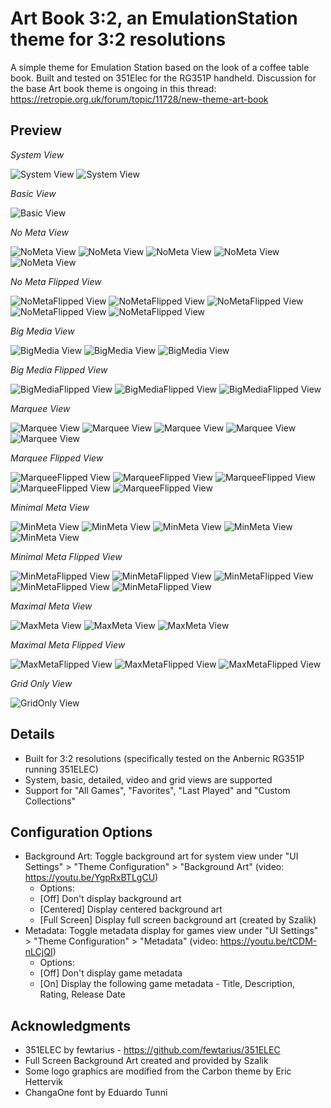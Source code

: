 # Art Book 3:2, an EmulationStation theme for 3:2 resolutions
A simple theme for Emulation Station based on the look of a coffee table book.  Built and tested on 351Elec for the RG351P handheld.  Discussion for the base Art book theme is ongoing in this thread: https://retropie.org.uk/forum/topic/11728/new-theme-art-book


## Preview

*System View*

![System View](https://i.imgur.com/1RGfbBP.png)
![System View](https://i.imgur.com/YcAXv22.png)

*Basic View*

![Basic View](https://imgur.com/h0V8eyx.png)

*No Meta View*

![NoMeta View](https://i.imgur.com/4TGkczw.png)
![NoMeta View](https://i.imgur.com/hE9ZkLP.png)
![NoMeta View](https://i.imgur.com/90cCjKX.png)
![NoMeta View](https://i.imgur.com/B4jR3jL.png)
![NoMeta View](https://i.imgur.com/8ausiua.png)

*No Meta Flipped View*

![NoMetaFlipped View](https://i.imgur.com/B7fnJAk.png)
![NoMetaFlipped View](https://i.imgur.com/03mThJs.png)
![NoMetaFlipped View](https://i.imgur.com/UPBn7JN.png)
![NoMetaFlipped View](https://i.imgur.com/SjnEFf4.png)
![NoMetaFlipped View](https://i.imgur.com/0Uo4Ba0.png)

*Big Media View*

![BigMedia View](https://i.imgur.com/eoRnXA0.png)
![BigMedia View](https://i.imgur.com/i1U9zIo.png)
![BigMedia View](https://i.imgur.com/0oQ7Xbh.png)

*Big Media Flipped View*

![BigMediaFlipped View](https://i.imgur.com/xMyBAGJ.png)
![BigMediaFlipped View](https://i.imgur.com/X39vdwf.png)
![BigMediaFlipped View](https://i.imgur.com/P64NoHv.png)

*Marquee View*

![Marquee View](https://i.imgur.com/ymRZDgi.png)
![Marquee View](https://i.imgur.com/Wo5Vu6Z.png)
![Marquee View](https://i.imgur.com/FyYuIq1.png)
![Marquee View](https://i.imgur.com/fiJJSMo.png)
![Marquee View](https://i.imgur.com/ioTIBZH.png)

*Marquee Flipped View*

![MarqueeFlipped View](https://i.imgur.com/Us2IzHl.png)
![MarqueeFlipped View](https://i.imgur.com/RqoDnSM.png)
![MarqueeFlipped View](https://i.imgur.com/9kDVKdb.png)
![MarqueeFlipped View](https://i.imgur.com/GLBvvv6.png)
![MarqueeFlipped View](https://i.imgur.com/wFV5c1Z.png)

*Minimal Meta View*

![MinMeta View](https://i.imgur.com/V5Ay0Jd.png)
![MinMeta View](https://i.imgur.com/qIFom0R.png)
![MinMeta View](https://i.imgur.com/SxsKZxQ.png)
![MinMeta View](https://i.imgur.com/QtkuQip.png)
![MinMeta View](https://i.imgur.com/DGUAOX2.png)

*Minimal Meta Flipped View*

![MinMetaFlipped View](https://i.imgur.com/Y8HuEkG.png)
![MinMetaFlipped View](https://i.imgur.com/iXgOmW0.png)
![MinMetaFlipped View](https://i.imgur.com/i1eOlWK.png)
![MinMetaFlipped View](https://i.imgur.com/PJdl2Wr.png)
![MinMetaFlipped View](https://i.imgur.com/z4QiCap.png)

*Maximal Meta View*

![MaxMeta View](https://i.imgur.com/CgfVZkz.png)
![MaxMeta View](https://i.imgur.com/FucGqWS.png)
![MaxMeta View](https://i.imgur.com/3o8tsGn.png)

*Maximal Meta Flipped View*

![MaxMetaFlipped View](https://i.imgur.com/c109Nbe.png)
![MaxMetaFlipped View](https://i.imgur.com/iueiyFm.png)
![MaxMetaFlipped View](https://i.imgur.com/z5ASVAS.png)

*Grid Only View*

![GridOnly View](https://i.imgur.com/9jWqiau.png)


## Details

- Built for 3:2 resolutions (specifically tested on the Anbernic RG351P running 351ELEC) 
- System, basic, detailed, video and grid views are supported
- Support for "All Games", "Favorites", "Last Played" and "Custom Collections"


## Configuration Options

- Background Art: Toggle background art for system view under "UI Settings" > "Theme Configuration" > "Background Art" (video: https://youtu.be/YgpRxBTLgCU)
  - Options:
  - [Off] Don't display background art
  - [Centered] Display centered background art
  - [Full Screen] Display full screen background art (created by Szalik)
- Metadata: Toggle metadata display for games view under "UI Settings" > "Theme Configuration" > "Metadata" (video: https://youtu.be/tCDM-nLCjQI)
  - Options:
  - [Off] Don't display game metadata
  - [On] Display the following game metadata - Title, Description, Rating, Release Date


## Acknowledgments

- 351ELEC by fewtarius - https://github.com/fewtarius/351ELEC
- Full Screen Background Art created and provided by Szalik
- Some logo graphics are modified from the Carbon theme by Eric Hettervik
- ChangaOne font by Eduardo Tunni
